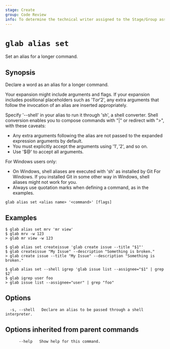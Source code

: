 ```yaml
---
stage: Create
group: Code Review
info: To determine the technical writer assigned to the Stage/Group associated with this page, see https://about.gitlab.com/handbook/product/ux/technical-writing/#assignments
---
```


<!--
This documentation is auto generated by a script.
Please do not edit this file directly. Run `make gen-docs` instead.
-->

# `glab alias set`

Set an alias for a longer command.

## Synopsis

Declare a word as an alias for a longer command.

Your expansion might include arguments and flags. If your expansion
includes positional placeholders such as '$1' or '$2', any extra
arguments that follow the invocation of an alias are inserted
appropriately.

Specify '--shell' in your alias to run it through 'sh', a shell
converter. Shell conversion enables you to compose commands with "|"
or redirect with ">", with these caveats:

- Any extra arguments following the alias are not passed to the
  expanded expression arguments by default.
- You must explicitly accept the arguments using '$1', '$2', and so on.
- Use '$@' to accept all arguments.

For Windows users only:

- On Windows, shell aliases are executed with 'sh' as installed by
  Git For Windows. If you installed Git in some other way in Windows,
  shell aliases might not work for you.
- Always use quotation marks when defining a command, as in the examples.

```plaintext
glab alias set <alias name> '<command>' [flags]
```

## Examples

```console
$ glab alias set mrv 'mr view'
$ glab mrv -w 123
> glab mr view -w 123

$ glab alias set createissue 'glab create issue --title "$1"'
$ glab createissue "My Issue" --description "Something is broken."
> glab create issue --title "My Issue" --description "Something is broken."

$ glab alias set --shell igrep 'glab issue list --assignee="$1" | grep $2'
$ glab igrep user foo
> glab issue list --assignee="user" | grep "foo"

```

## Options

```plaintext
  -s, --shell   Declare an alias to be passed through a shell interpreter.
```

## Options inherited from parent commands

```plaintext
      --help   Show help for this command.
```
